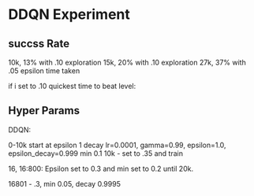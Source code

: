 # DDQN Experiment

## succss Rate
10k, 13% with .10 exploration
15k, 20% with .10 exploration 
27k, 37% with  .05 epsilon time taken 

if i set to .10 
quickest time to beat level: 



## Hyper Params

DDQN:

0-10k start at epsilon 1 decay lr=0.0001, gamma=0.99, epsilon=1.0, epsilon_decay=0.999 min 0.1
10k - set to .35 and train

16, 16:800: Epsilon set to 0.3 and min set to 0.2 until 20k.



16801 - .3, min 0.05, decay 0.9995